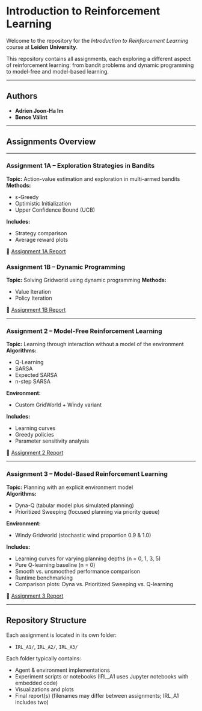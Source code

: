 # Introduction to Reinforcement Learning

Welcome to the repository for the *Introduction to Reinforcement Learning* course at **Leiden University**.

This repository contains all assignments, each exploring a different aspect of reinforcement learning: from bandit problems and dynamic programming to model-free and model-based learning.

---

## Authors

- **Adrien Joon-Ha Im**  
- **Bence Válint**

---

## Assignments Overview

---

### **Assignment 1A – Exploration Strategies in Bandits**

**Topic:** Action-value estimation and exploration in multi-armed bandits  
**Methods:**
- ε-Greedy  
- Optimistic Initialization  
- Upper Confidence Bound (UCB)

**Includes:**
- Strategy comparison  
- Average reward plots

📄 [Assignment 1A Report](IRL_A1/Assignment_1A_Report[FINAL].pdf)  

### **Assignment 1B – Dynamic Programming**

**Topic:** Solving Gridworld using dynamic programming
**Methods:**
- Value Iteration
- Policy Iteration
  
📄 [Assignment 1B Report](IRL_A1/Assignment_1B_Report[FINAL].pdf)

---

### **Assignment 2 – Model-Free Reinforcement Learning**

**Topic:** Learning through interaction without a model of the environment  
**Algorithms:**
- Q-Learning  
- SARSA  
- Expected SARSA  
- n-step SARSA

**Environment:**
- Custom GridWorld + Windy variant

**Includes:**
- Learning curves  
- Greedy policies  
- Parameter sensitivity analysis

📄 [Assignment 2 Report](IRL_A2/report.pdf)

---

### **Assignment 3 – Model-Based Reinforcement Learning**

**Topic:** Planning with an explicit environment model  
**Algorithms:**
- Dyna-Q (tabular model plus simulated planning)  
- Prioritized Sweeping (focused planning via priority queue)

**Environment:**
- Windy Gridworld (stochastic wind proportion 0.9 & 1.0)

**Includes:**
- Learning curves for varying planning depths (n = 0, 1, 3, 5)  
- Pure Q-learning baseline (n = 0)  
- Smooth vs. unsmoothed performance comparison  
- Runtime benchmarking  
- Comparison plots: Dyna vs. Prioritized Sweeping vs. Q-learning

📄 [Assignment 3 Report](IRL_A3/report.pdf)  

---

## Repository Structure

Each assignment is located in its own folder:

- `IRL_A1/`, `IRL_A2/`, `IRL_A3/`

Each folder typically contains:
- Agent & environment implementations
- Experiment scripts or notebooks (IRL_A1 uses Jupyter notebooks with embedded code)
- Visualizations and plots
- Final report(s) (filenames may differ between assignments; IRL_A1 includes two)
